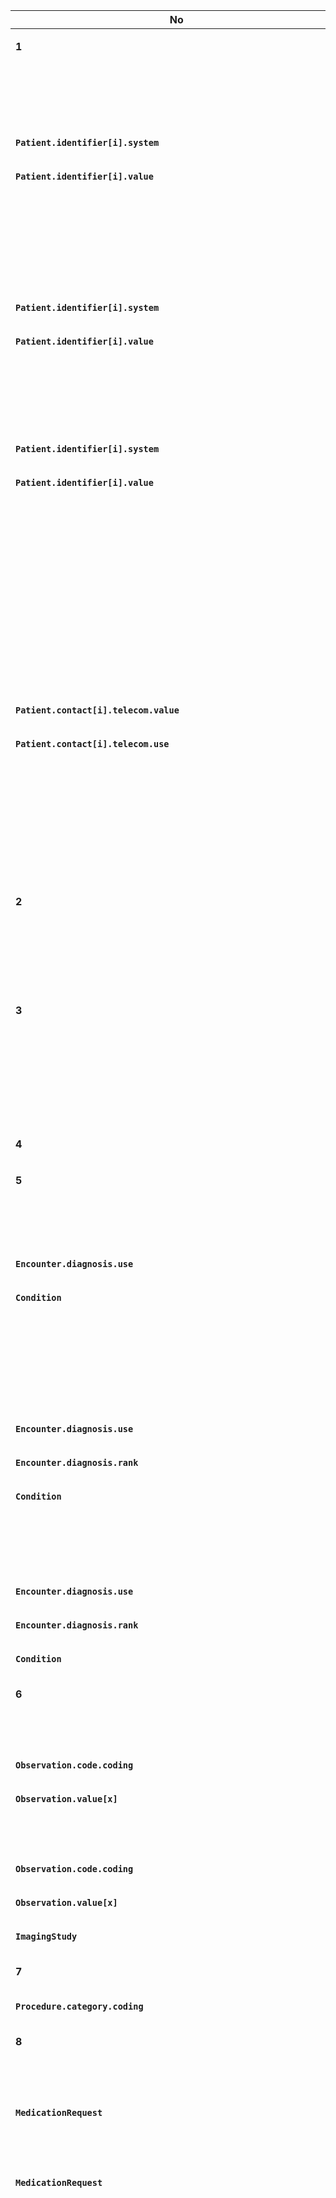<table>
  <caption>Tabel 2. Informasi Variabel</caption>
  <colgroup>
    <col style="width:16.6666%">
    <col style="width:16.6666%">
    <col style="width:16.6666%">
    <col style="width:16.6666%">
    <col style="width:16.6666%">
    <col style="width:16.667%">
  </colgroup>
  <thead>
    <tr>
      <th>No</th>
      <th>Variabel</th>
      <th>
        <em>Resource</em> FHIR
      </th>
      <th>
        <em>Path</em> FHIR
      </th>
      <th>Fase</th>
    </tr>
  </thead>
  <tbody>
    <tr>
      <td>
        <p>
          <strong>1</strong>
        </p>
      </td>
      <td>
        <p>
          <strong>Identitas Umum Pasien</strong>
        </p>
      </td>
    </tr>
    <tr>
      <td></td>
      <td>
        <p>
          <strong>a</strong>
        </p>
      </td>
      <td>
        <p>
          <strong>Nomor SATUSEHAT Pasien</strong>
        </p>
      </td>
      <td>
        <p>
          <strong>
            <code>Patient</code>
          </strong>
        </p>
      </td>
      <td>
        <p>
          <strong>
            <code>Patient.identifier[i].use</code>
          </strong>
        </p>
      </td>
      <td>
        <p>
          <strong>1</strong>
        </p>
      </td>
    </tr>
    <tr>
      <td>
        <p>
          <strong>
            <code>Patient.identifier[i].system</code>
          </strong>
        </p>
      </td>
    </tr>
    <tr>
      <td>
        <p>
          <strong>
            <code>Patient.identifier[i].value</code>
          </strong>
        </p>
      </td>
    </tr>
    <tr>
      <td></td>
      <td>
        <p>
          <strong>b</strong>
        </p>
      </td>
      <td>
        <p>
          <strong>Nama Lengkap</strong>
        </p>
      </td>
      <td>
        <p>
          <strong>
            <code>Patient</code>
          </strong>
        </p>
      </td>
      <td>
        <p>
          <strong>
            <code>Patient.name[i].text</code>
          </strong>
        </p>
      </td>
    </tr>
    <tr>
      <td></td>
      <td>
        <p>
          <strong>c</strong>
        </p>
      </td>
      <td>
        <p>
          <strong>Nomor Induk Kependudukan (NIK)</strong>
        </p>
      </td>
      <td>
        <p>
          <strong>
            <code>Patient</code>
          </strong>
        </p>
      </td>
      <td>
        <p>
          <strong>
            <code>Patient.identifier[i].use</code>
          </strong>
        </p>
      </td>
    </tr>
    <tr>
      <td>
        <p>
          <strong>
            <code>Patient.identifier[i].system</code>
          </strong>
        </p>
      </td>
    </tr>
    <tr>
      <td>
        <p>
          <strong>
            <code>Patient.identifier[i].value</code>
          </strong>
        </p>
      </td>
    </tr>
    <tr>
      <td></td>
      <td>
        <p>
          <strong>d</strong>
        </p>
      </td>
      <td>
        <p>
          <strong>Nomor Identitas Lain (Khusus WNA): Nomor Paspor / KITAS</strong>
        </p>
      </td>
      <td>
        <p>
          <strong>
            <code>Patient</code>
          </strong>
        </p>
      </td>
      <td>
        <p>
          <strong>
            <code>Patient.identifier[i].use</code>
          </strong>
        </p>
      </td>
    </tr>
    <tr>
      <td>
        <p>
          <strong>
            <code>Patient.identifier[i].system</code>
          </strong>
        </p>
      </td>
    </tr>
    <tr>
      <td>
        <p>
          <strong>
            <code>Patient.identifier[i].value</code>
          </strong>
        </p>
      </td>
    </tr>
    <tr>
      <td></td>
      <td>
        <p>
          <strong>e</strong>
        </p>
      </td>
      <td>
        <p>
          <strong>Tempat Lahir</strong>
        </p>
      </td>
      <td>
        <p>
          <strong>
            <code>Patient</code>
          </strong>
        </p>
      </td>
      <td>
        <p>
          <strong>
            <code>Patient.extension:birthPlace</code>
          </strong>
        </p>
      </td>
    </tr>
    <tr>
      <td></td>
      <td>
        <p>
          <strong>f</strong>
        </p>
      </td>
      <td>
        <p>
          <strong>Tanggal Lahir</strong>
        </p>
      </td>
      <td>
        <p>
          <strong>
            <code>Patient</code>
          </strong>
        </p>
      </td>
      <td>
        <p>
          <strong>
            <code>Patient.birthDate</code>
          </strong>
        </p>
      </td>
    </tr>
    <tr>
      <td></td>
      <td>
        <p>
          <strong>g</strong>
        </p>
      </td>
      <td>
        <p>
          <strong>Jenis Kelamin</strong>
        </p>
      </td>
      <td>
        <p>
          <strong>
            <code>Patient</code>
          </strong>
        </p>
      </td>
      <td>
        <p>
          <strong>
            <code>Patient.gender</code>
          </strong>
        </p>
      </td>
    </tr>
    <tr>
      <td></td>
      <td>
        <p>
          <strong>h</strong>
        </p>
      </td>
      <td>
        <p>
          <strong>Nama Penjamin</strong>
        </p>
      </td>
      <td>
        <p>
          <strong>
            <code>Patient</code>
          </strong>
        </p>
      </td>
      <td>
        <p>
          <strong>
            <code>Patient.contact[i].name.text</code>
          </strong>
        </p>
      </td>
    </tr>
    <tr>
      <td></td>
      <td>
        <p>
          <strong>i</strong>
        </p>
      </td>
      <td>
        <p>
          <strong>Nomor Telepon Penjamin</strong>
        </p>
      </td>
      <td>
        <p>
          <strong>
            <code>Patient</code>
          </strong>
        </p>
      </td>
      <td>
        <p>
          <strong>
            <code>Patient.contact[i].telecom.system</code>
          </strong>
        </p>
      </td>
    </tr>
    <tr>
      <td>
        <p>
          <strong>
            <code>Patient.contact[i].telecom.value</code>
          </strong>
        </p>
      </td>
    </tr>
    <tr>
      <td>
        <p>
          <strong>
            <code>Patient.contact[i].telecom.use</code>
          </strong>
        </p>
      </td>
    </tr>
    <tr>
      <td></td>
      <td>
        <p>
          <strong>j</strong>
        </p>
      </td>
      <td>
        <p>
          <strong>Ruangan / Kelas / Poli</strong>
        </p>
      </td>
      <td>
        <p>
          <strong>
            <code>Encounter</code>
          </strong>
        </p>
      </td>
      <td>
        <p>
          <strong>
            <code>Encounter.location</code>
          </strong>
        </p>
      </td>
    </tr>
    <tr>
      <td></td>
      <td>
        <p>
          <strong>k</strong>
        </p>
      </td>
      <td>
        <p>
          <strong>Nama Dokter Penanggung Jawab Pelayanan (DPJP)</strong>
        </p>
      </td>
      <td>
        <p>
          <strong>
            <code>Encounter</code>
          </strong>
        </p>
      </td>
      <td>
        <p>
          <strong>
            <code>Encounter.participant</code>
          </strong>
        </p>
      </td>
    </tr>
    <tr>
      <td>
        <p>
          <strong>2</strong>
        </p>
      </td>
      <td>
        <p>
          <strong>Tanggal dan Waktu Masuk</strong>
        </p>
      </td>
    </tr>
    <tr>
      <td></td>
      <td>
        <p>
          <strong>a</strong>
        </p>
      </td>
      <td>
        <p>
          <strong>Tanggal Masuk</strong>
        </p>
      </td>
      <td>
        <p>
          <strong>
            <code>Encounter</code>
          </strong>
        </p>
      </td>
      <td>
        <p>
          <strong>
            <code>Encounter.period.start</code>
          </strong>
        </p>
      </td>
      <td>
        <p>
          <strong>1</strong>
        </p>
      </td>
    </tr>
    <tr>
      <td></td>
      <td>
        <p>
          <strong>b</strong>
        </p>
      </td>
      <td>
        <p>
          <strong>Jam masuk</strong>
        </p>
      </td>
      <td>
        <p>
          <strong>
            <code>Encounter</code>
          </strong>
        </p>
      </td>
      <td>
        <p>
          <strong>
            <code>Encounter.period.start</code>
          </strong>
        </p>
      </td>
    </tr>
    <tr>
      <td>
        <p>
          <strong>3</strong>
        </p>
      </td>
      <td>
        <p>
          <strong>Tanggal dan Waktu Discharge Administrasi</strong>
        </p>
      </td>
    </tr>
    <tr>
      <td></td>
      <td>
        <p>
          <strong>a</strong>
        </p>
      </td>
      <td>
        <p>
          <strong>Tanggal Discharge Administrasi</strong>
        </p>
      </td>
      <td>
        <p>
          <strong>
            <code>Encounter</code>
          </strong>
        </p>
      </td>
      <td>
        <p>
          <strong>
            <code>Encounter.period.end</code>
          </strong>
        </p>
      </td>
      <td>
        <p>
          <strong>1</strong>
        </p>
      </td>
    </tr>
    <tr>
      <td></td>
      <td>
        <p>
          <strong>b</strong>
        </p>
      </td>
      <td>
        <p>
          <strong>Jam Discharge Administrasi</strong>
        </p>
      </td>
      <td>
        <p>
          <strong>
            <code>Encounter</code>
          </strong>
        </p>
      </td>
      <td>
        <p>
          <strong>
            <code>Encounter.period.end</code>
          </strong>
        </p>
      </td>
    </tr>
    <tr>
      <td>
        <p>
          <strong>4</strong>
        </p>
      </td>
      <td>
        <p>
          <strong>Keluhan Utama</strong>
        </p>
      </td>
      <td>
        <p>
          <strong>
            <code>Condition</code>
          </strong>
        </p>
      </td>
      <td>
        <p>
          <strong>
            <code>Condition.code</code>
          </strong>
        </p>
      </td>
      <td>
        <p>
          <strong>6</strong>
        </p>
      </td>
    </tr>
    <tr>
      <td>
        <p>
          <strong>5</strong>
        </p>
      </td>
      <td>
        <p>
          <strong>Diagnosis</strong>
        </p>
      </td>
    </tr>
    <tr>
      <td></td>
      <td>
        <p>
          <strong>a</strong>
        </p>
      </td>
      <td>
        <p>
          <strong>Diagnosis Awal / Masuk</strong>
        </p>
      </td>
      <td>
        <p>
          <strong>
            <code>Encounter</code>
          </strong>
        </p>
      </td>
      <td>
        <p>
          <strong>
            <code>Encounter.diagnosis.condition</code>
          </strong>
        </p>
      </td>
      <td>
        <p>
          <strong>1</strong>
        </p>
      </td>
    </tr>
    <tr>
      <td>
        <p>
          <strong>
            <code>Encounter.diagnosis.use</code>
          </strong>
        </p>
      </td>
    </tr>
    <tr>
      <td>
        <p>
          <strong>
            <code>Condition</code>
          </strong>
        </p>
      </td>
      <td>
        <p>
          <strong>
            <code>Condition.code</code>
          </strong>
        </p>
      </td>
    </tr>
    <tr>
      <td></td>
      <td>
        <p>
          <strong>b</strong>
        </p>
      </td>
      <td>
        <p>
          <strong>Diagnosis Akhir / Keluar</strong>
        </p>
      </td>
    </tr>
    <tr>
      <td></td>
      <td></td>
      <td>
        <p>
          <strong>1. Diagnosis Primer / Utama</strong>
        </p>
      </td>
      <td>
        <p>
          <strong>
            <code>Encounter</code>
          </strong>
        </p>
      </td>
      <td>
        <p>
          <strong>
            <code>Encounter.diagnosis.condition</code>
          </strong>
        </p>
      </td>
    </tr>
    <tr>
      <td>
        <p>
          <strong>
            <code>Encounter.diagnosis.use</code>
          </strong>
        </p>
      </td>
    </tr>
    <tr>
      <td>
        <p>
          <strong>
            <code>Encounter.diagnosis.rank</code>
          </strong>
        </p>
      </td>
    </tr>
    <tr>
      <td>
        <p>
          <strong>
            <code>Condition</code>
          </strong>
        </p>
      </td>
      <td>
        <p>
          <strong>
            <code>Condition.code</code>
          </strong>
        </p>
      </td>
    </tr>
    <tr>
      <td></td>
      <td></td>
      <td>
        <p>
          <strong>2. Diagnosis Sekunder / Penyerta</strong>
        </p>
      </td>
      <td>
        <p>
          <strong>
            <code>Encounter</code>
          </strong>
        </p>
      </td>
      <td>
        <p>
          <strong>
            <code>Encounter.diagnosis.condition.code</code>
          </strong>
        </p>
      </td>
    </tr>
    <tr>
      <td>
        <p>
          <strong>
            <code>Encounter.diagnosis.use</code>
          </strong>
        </p>
      </td>
    </tr>
    <tr>
      <td>
        <p>
          <strong>
            <code>Encounter.diagnosis.rank</code>
          </strong>
        </p>
      </td>
    </tr>
    <tr>
      <td>
        <p>
          <strong>
            <code>Condition</code>
          </strong>
        </p>
      </td>
      <td>
        <p>
          <strong>
            <code>Condition.code</code>
          </strong>
        </p>
      </td>
    </tr>
    <tr>
      <td>
        <p>
          <strong>6</strong>
        </p>
      </td>
      <td>
        <p>
          <strong>Pemeriksaan Penunjang</strong>
        </p>
      </td>
    </tr>
    <tr>
      <td></td>
      <td>
        <p>
          <strong>a</strong>
        </p>
      </td>
      <td>
        <p>
          <strong>Laboratorium</strong>
        </p>
      </td>
      <td>
        <p>
          <strong>
            <code>Observation</code>
          </strong>
        </p>
      </td>
      <td>
        <p>
          <strong>
            <code>Observation.category.coding</code>
          </strong>
        </p>
      </td>
      <td>
        <p>
          <strong>4</strong>
        </p>
      </td>
    </tr>
    <tr>
      <td>
        <p>
          <strong>
            <code>Observation.code.coding</code>
          </strong>
        </p>
      </td>
    </tr>
    <tr>
      <td>
        <p>
          <strong>
            <code>Observation.value[x]</code>
          </strong>
        </p>
      </td>
    </tr>
    <tr>
      <td></td>
      <td>
        <p>
          <strong>b</strong>
        </p>
      </td>
      <td>
        <p>
          <strong>Radiologi</strong>
        </p>
      </td>
      <td>
        <p>
          <strong>
            <code>Observation</code>
          </strong>
        </p>
      </td>
      <td>
        <p>
          <strong>
            <code>Observation.category.coding</code>
          </strong>
        </p>
      </td>
      <td>
        <p>
          <strong>6</strong>
        </p>
      </td>
    </tr>
    <tr>
      <td>
        <p>
          <strong>
            <code>Observation.code.coding</code>
          </strong>
        </p>
      </td>
    </tr>
    <tr>
      <td>
        <p>
          <strong>
            <code>Observation.value[x]</code>
          </strong>
        </p>
      </td>
    </tr>
    <tr>
      <td>
        <p>
          <strong>
            <code>ImagingStudy</code>
          </strong>
        </p>
      </td>
      <td></td>
    </tr>
    <tr>
      <td>
        <p>
          <strong>7</strong>
        </p>
      </td>
      <td>
        <p>
          <strong>Tindakan / Prosedur Medis</strong>
        </p>
      </td>
      <td>
        <p>
          <strong>
            <code>Procedure</code>
          </strong>
        </p>
      </td>
      <td>
        <p>
          <strong>
            <code>Procedure.code.coding</code>
          </strong>
        </p>
      </td>
      <td>
        <p>
          <strong>2</strong>
        </p>
      </td>
    </tr>
    <tr>
      <td>
        <p>
          <strong>
            <code>Procedure.category.coding</code>
          </strong>
        </p>
      </td>
    </tr>
    <tr>
      <td>
        <p>
          <strong>8</strong>
        </p>
      </td>
      <td>
        <p>
          <strong>Obat-obatan / Terapi</strong>
        </p>
      </td>
    </tr>
    <tr>
      <td></td>
      <td>
        <p>
          <strong>a</strong>
        </p>
      </td>
      <td>
        <p>
          <strong>Nama Obat</strong>
        </p>
      </td>
      <td>
        <p>
          <strong>
            <code>Medication</code>
          </strong>
        </p>
      </td>
      <td>
        <p>
          <strong>
            <code>Medication.code</code>
          </strong>
        </p>
      </td>
      <td>
        <p>
          <strong>3</strong>
        </p>
      </td>
    </tr>
    <tr>
      <td>
        <p>
          <strong>
            <code>MedicationRequest</code>
          </strong>
        </p>
      </td>
      <td>
        <p>
          <strong>
            <code>MedicationRequest.medicationReference</code>
          </strong>
        </p>
      </td>
    </tr>
    <tr>
      <td></td>
      <td>
        <p>
          <strong>b</strong>
        </p>
      </td>
      <td>
        <p>
          <strong>Bentuk / Sediaan</strong>
        </p>
      </td>
      <td>
        <p>
          <strong>
            <code>Medication</code>
          </strong>
        </p>
      </td>
      <td>
        <p>
          <strong>
            <code>Medication.form</code>
          </strong>
        </p>
      </td>
    </tr>
    <tr>
      <td>
        <p>
          <strong>
            <code>MedicationRequest</code>
          </strong>
        </p>
      </td>
      <td>
        <p>
          <strong>
            <code>MedicationRequest.medicationReference</code>
          </strong>
        </p>
      </td>
    </tr>
    <tr>
      <td></td>
      <td>
        <p>
          <strong>c</strong>
        </p>
      </td>
      <td>
        <p>
          <strong>Jumlah Obat</strong>
        </p>
      </td>
      <td>
        <p>
          <strong>
            <code>MedicationRequest</code>
          </strong>
        </p>
      </td>
      <td>
        <p>
          <strong>
            <code>MedicationRequest.dispenseRequest.quantity</code>
          </strong>
        </p>
      </td>
    </tr>
    <tr>
      <td></td>
      <td>
        <p>
          <strong>d</strong>
        </p>
      </td>
      <td>
        <p>
          <strong>Metode / Rute Pemberian</strong>
        </p>
      </td>
      <td>
        <p>
          <strong>
            <code>MedicationRequest</code>
          </strong>
        </p>
      </td>
      <td>
        <p>
          <strong>
            <code>MedicationRequest.dosageInstruction.route</code>
          </strong>
        </p>
      </td>
    </tr>
    <tr>
      <td></td>
      <td>
        <p>
          <strong>e</strong>
        </p>
      </td>
      <td>
        <p>
          <strong>Dosis Obat yang Diberikan</strong>
        </p>
      </td>
      <td>
        <p>
          <strong>
            <code>MedicationRequest</code>
          </strong>
        </p>
      </td>
      <td>
        <p>
          <strong>
            <code>MedicationRequest.dosageInstruction.doseAndRate.doseQuantity.value</code>
          </strong>
        </p>
      </td>
    </tr>
    <tr>
      <td></td>
      <td>
        <p>
          <strong>f</strong>
        </p>
      </td>
      <td>
        <p>
          <strong>Unit</strong>
        </p>
      </td>
      <td>
        <p>
          <strong>
            <code>MedicationRequest</code>
          </strong>
        </p>
      </td>
      <td>
        <p>
          <strong>
            <code>MedicationRequest.dosageInstruction.doseAndRate.doseQuantity.unit</code>
          </strong>
        </p>
      </td>
    </tr>
    <tr>
      <td></td>
      <td>
        <p>
          <strong>g</strong>
        </p>
      </td>
      <td>
        <p>
          <strong>Frekuensi / Interval</strong>
        </p>
      </td>
      <td>
        <p>
          <strong>
            <code>MedicationRequest</code>
          </strong>
        </p>
      </td>
      <td>
        <p>
          <strong>
            <code>MedicationRequest.dosageInstruction.timing</code>
          </strong>
        </p>
      </td>
    </tr>
    <tr>
      <td></td>
      <td>
        <p>
          <strong>h</strong>
        </p>
      </td>
      <td>
        <p>
          <strong>Aturan Tambahan</strong>
        </p>
      </td>
      <td>
        <p>
          <strong>
            <code>MedicationRequest</code>
          </strong>
        </p>
      </td>
      <td>
        <p>
          <strong>
            <code>MedicationRequest.dosageInstruction.additionalInstruction.coding</code>
          </strong>
        </p>
      </td>
    </tr>
    <tr>
      <td>
        <p>
          <strong>
            <code>MedicationRequest.dosageInstruction.additionalInstruction.text</code>
          </strong>
        </p>
      </td>
    </tr>
    <tr>
      <td>
        <p>
          <strong>9</strong>
        </p>
      </td>
      <td>
        <p>
          <strong>Diet</strong>
        </p>
      </td>
      <td>
        <p>
          <strong>
            <code>Composition</code>
          </strong>
        </p>
      </td>
      <td>
        <p>
          <strong>
            <code>Composition.type</code>
          </strong>
        </p>
      </td>
      <td>
        <p>
          <strong>2</strong>
        </p>
      </td>
    </tr>
    <tr>
      <td>
        <p>
          <strong>
            <code>Composition.section.code.coding</code>
          </strong>
        </p>
      </td>
    </tr>
    <tr>
      <td>
        <p>
          <strong>
            <code>Composition.text.status</code>
          </strong>
        </p>
      </td>
    </tr>
    <tr>
      <td>
        <p>
          <strong>
            <code>Composition.text.div</code>
          </strong>
        </p>
      </td>
    </tr>
    <tr>
      <td>
        <p>
          <strong>10</strong>
        </p>
      </td>
      <td>
        <p>
          <strong>Alergi</strong>
        </p>
      </td>
      <td>
        <p>
          <strong>
            <code>AllergyIntolerance</code>
          </strong>
        </p>
      </td>
      <td>
        <p>
          <strong>
            <code>AllergyIntolerance.category.coding</code>
          </strong>
        </p>
      </td>
      <td>
        <p>
          <strong>5</strong>
        </p>
      </td>
    </tr>
    <tr>
      <td>
        <p>
          <strong>
            <code>AllergyIntolerance.code.coding</code>
          </strong>
        </p>
      </td>
    </tr>
    <tr>
      <td>
        <p>
          <strong>11</strong>
        </p>
      </td>
      <td>
        <p>
          <strong>Prognosis</strong>
        </p>
      </td>
      <td>
        <p>
          <strong>
            <code>ClinicalImpression</code>
          </strong>
        </p>
      </td>
      <td>
        <p>
          <strong>
            <code>ClinicalImpression.prognosisCodeableConcept.coding</code>
          </strong>
        </p>
      </td>
      <td>
        <p>
          <strong>5</strong>
        </p>
      </td>
    </tr>
    <tr>
      <td>
        <p>
          <strong>12</strong>
        </p>
      </td>
      <td>
        <p>
          <strong>Kondisi Saat Meninggalkan Rumah Sakit</strong>
        </p>
      </td>
      <td>
        <p>
          <strong>
            <code>Condition</code>
          </strong>
        </p>
      </td>
      <td>
        <p>
          <strong>
            <code>Condition.code</code>
          </strong>
        </p>
      </td>
      <td>
        <p>
          <strong>5</strong>
        </p>
      </td>
    </tr>
    <tr>
      <td>
        <p>
          <strong>
            <code>Encounter</code>
          </strong>
        </p>
      </td>
      <td>
        <p>
          <strong>
            <code>Encounter.hospitalization.dischargeDisposition</code>
          </strong>
        </p>
      </td>
    </tr>
    <tr>
      <td>
        <p>
          <strong>13</strong>
        </p>
      </td>
      <td>
        <p>
          <strong>Tingkat Kesadaran</strong>
        </p>
      </td>
      <td>
        <p>
          <strong>
            <code>Observation</code>
          </strong>
        </p>
      </td>
      <td>
        <p>
          <strong>
            <code>Observation.category.coding</code>
          </strong>
        </p>
      </td>
      <td>
        <p>
          <strong>5</strong>
        </p>
      </td>
    </tr>
    <tr>
      <td>
        <p>
          <strong>
            <code>Observation.code.coding</code>
          </strong>
        </p>
      </td>
    </tr>
    <tr>
      <td>
        <p>
          <strong>
            <code>Observation.valueCodeableConcept.coding</code>
          </strong>
        </p>
      </td>
    </tr>
    <tr>
      <td>
        <p>
          <strong>14</strong>
        </p>
      </td>
      <td>
        <p>
          <strong>Keadaan umum</strong>
        </p>
      </td>
    </tr>
    <tr>
      <td></td>
      <td>
        <p>
          <strong>a</strong>
        </p>
      </td>
      <td>
        <p>
          <strong>Vital Sign</strong>
        </p>
      </td>
    </tr>
    <tr>
      <td></td>
      <td></td>
      <td>
        <p>
          <strong>1. Denyut jantung</strong>
        </p>
      </td>
      <td>
        <p>
          <strong>
            <code>Observation</code>
          </strong>
        </p>
      </td>
      <td>
        <p>
          <strong>
            <code>Observation.category.coding</code>
          </strong>
        </p>
      </td>
      <td></td>
    </tr>
    <tr>
      <td>
        <p>
          <strong>
            <code>Observation.code.coding</code>
          </strong>
        </p>
      </td>
    </tr>
    <tr>
      <td>
        <p>
          <strong>
            <code>Observation.valueQuantity</code>
          </strong>
        </p>
      </td>
    </tr>
    <tr>
      <td></td>
      <td></td>
      <td>
        <p>
          <strong>2. Pernapasan</strong>
        </p>
      </td>
      <td>
        <p>
          <strong>
            <code>Observation</code>
          </strong>
        </p>
      </td>
      <td>
        <p>
          <strong>
            <code>Observation.category.coding</code>
          </strong>
        </p>
      </td>
    </tr>
    <tr>
      <td>
        <p>
          <strong>
            <code>Observation.code.coding</code>
          </strong>
        </p>
      </td>
    </tr>
    <tr>
      <td>
        <p>
          <strong>
            <code>Observation.valueQuantity</code>
          </strong>
        </p>
      </td>
    </tr>
    <tr>
      <td></td>
      <td></td>
      <td>
        <p>
          <strong>3. Tekanan darah</strong>
        </p>
      </td>
      <td></td>
    </tr>
    <tr>
      <td></td>
      <td></td>
      <td>
        <p>
          <strong>* Sistole</strong>
        </p>
      </td>
      <td>
        <p>
          <strong>
            <code>Observation</code>
          </strong>
        </p>
      </td>
      <td>
        <p>
          <strong>
            <code>Observation.category.coding</code>
          </strong>
        </p>
      </td>
    </tr>
    <tr>
      <td>
        <p>
          <strong>
            <code>Observation.code.coding</code>
          </strong>
        </p>
      </td>
    </tr>
    <tr>
      <td>
        <p>
          <strong>
            <code>Observation.valueQuantity</code>
          </strong>
        </p>
      </td>
    </tr>
    <tr>
      <td></td>
      <td></td>
      <td>
        <p>
          <strong>* Diastole</strong>
        </p>
      </td>
      <td>
        <p>
          <strong>
            <code>Observation</code>
          </strong>
        </p>
      </td>
      <td>
        <p>
          <strong>
            <code>Observation.category.coding</code>
          </strong>
        </p>
      </td>
    </tr>
    <tr>
      <td>
        <p>
          <strong>
            <code>Observation.code.coding</code>
          </strong>
        </p>
      </td>
    </tr>
    <tr>
      <td>
        <p>
          <strong>
            <code>Observation.valueQuantity</code>
          </strong>
        </p>
      </td>
    </tr>
    <tr>
      <td></td>
      <td></td>
      <td>
        <p>
          <strong>4. Suhu tubuh</strong>
        </p>
      </td>
      <td>
        <p>
          <strong>
            <code>Observation</code>
          </strong>
        </p>
      </td>
      <td>
        <p>
          <strong>
            <code>Observation.category.coding</code>
          </strong>
        </p>
      </td>
    </tr>
    <tr>
      <td>
        <p>
          <strong>
            <code>Observation.code.coding</code>
          </strong>
        </p>
      </td>
    </tr>
    <tr>
      <td>
        <p>
          <strong>
            <code>Observation.valueQuantity</code>
          </strong>
        </p>
      </td>
    </tr>
    <tr>
      <td>
        <p>
          <strong>15</strong>
        </p>
      </td>
      <td>
        <p>
          <strong>Rencana Tindak Lanjut / Cara Keluar dari Rumah Sakit</strong>
        </p>
      </td>
      <td>
        <p>
          <strong>
            <code>Encounter</code>
          </strong>
        </p>
      </td>
      <td>
        <p>
          <strong>
            <code>Encounter.hospitalization.dischargeDisposition</code>
          </strong>
        </p>
      </td>
      <td>
        <p>
          <strong>5</strong>
        </p>
      </td>
    </tr>
    <tr>
      <td>
        <p>
          <strong>
            <code>ServiceRequest</code>
          </strong>
        </p>
      </td>
      <td>
        <p>
          <strong>
            <code>ServiceRequest.code.coding</code>
          </strong>
        </p>
      </td>
    </tr>
    <tr>
      <td>
        <p>
          <strong>16</strong>
        </p>
      </td>
      <td>
        <p>
          <strong>Obat yang Dibawa Pulang</strong>
        </p>
      </td>
    </tr>
    <tr>
      <td></td>
      <td>
        <p>
          <strong>a</strong>
        </p>
      </td>
      <td>
        <p>
          <strong>Nama Obat</strong>
        </p>
      </td>
      <td>
        <p>
          <strong>
            <code>Medication</code>
          </strong>
        </p>
      </td>
      <td>
        <p>
          <strong>
            <code>Medication.code</code>
          </strong>
        </p>
      </td>
      <td>
        <p>
          <strong>3</strong>
        </p>
      </td>
    </tr>
    <tr>
      <td>
        <p>
          <strong>
            <code>MedicationDispense</code>
          </strong>
        </p>
      </td>
      <td>
        <p>
          <strong>
            <code>MedicationDispense.medicationReference</code>
          </strong>
        </p>
      </td>
    </tr>
    <tr>
      <td></td>
      <td>
        <p>
          <strong>b</strong>
        </p>
      </td>
      <td>
        <p>
          <strong>Bentuk / Sediaan</strong>
        </p>
      </td>
      <td>
        <p>
          <strong>
            <code>Medication</code>
          </strong>
        </p>
      </td>
      <td>
        <p>
          <strong>
            <code>Medication.form</code>
          </strong>
        </p>
      </td>
    </tr>
    <tr>
      <td>
        <p>
          <strong>
            <code>MedicationDispense</code>
          </strong>
        </p>
      </td>
      <td>
        <p>
          <strong>
            <code>MedicationDispense.medicationReference</code>
          </strong>
        </p>
      </td>
    </tr>
    <tr>
      <td></td>
      <td>
        <p>
          <strong>c</strong>
        </p>
      </td>
      <td>
        <p>
          <strong>Jumlah Obat</strong>
        </p>
      </td>
      <td>
        <p>
          <strong>
            <code>MedicationDispense</code>
          </strong>
        </p>
      </td>
      <td>
        <p>
          <strong>
            <code>MedicationDispense.quantity</code>
          </strong>
        </p>
      </td>
    </tr>
    <tr>
      <td></td>
      <td>
        <p>
          <strong>d</strong>
        </p>
      </td>
      <td>
        <p>
          <strong>Metode / Rute Pemberian</strong>
        </p>
      </td>
      <td>
        <p>
          <strong>
            <code>MedicationDispense</code>
          </strong>
        </p>
      </td>
      <td>
        <p>
          <strong>
            <code>MedicationDispense.dosageInstruction.route</code>
          </strong>
        </p>
      </td>
    </tr>
    <tr>
      <td></td>
      <td>
        <p>
          <strong>e</strong>
        </p>
      </td>
      <td>
        <p>
          <strong>Dosis Obat yang Diberikan</strong>
        </p>
      </td>
      <td>
        <p>
          <strong>
            <code>MedicationDispense</code>
          </strong>
        </p>
      </td>
      <td>
        <p>
          <strong>
            <code>MedicationDispense.dosageInstruction.doseAndRate.doseQuantity.value</code>
          </strong>
        </p>
      </td>
    </tr>
    <tr>
      <td></td>
      <td>
        <p>
          <strong>f</strong>
        </p>
      </td>
      <td>
        <p>
          <strong>Unit</strong>
        </p>
      </td>
      <td>
        <p>
          <strong>
            <code>MedicationDispense</code>
          </strong>
        </p>
      </td>
      <td>
        <p>
          <strong>
            <code>MedicationDispense.dosageInstruction.doseAndRate.doseQuantity.unit</code>
          </strong>
        </p>
      </td>
    </tr>
    <tr>
      <td></td>
      <td>
        <p>
          <strong>g</strong>
        </p>
      </td>
      <td>
        <p>
          <strong>Frekuensi / Interval</strong>
        </p>
      </td>
      <td>
        <p>
          <strong>
            <code>MedicationDispense</code>
          </strong>
        </p>
      </td>
      <td>
        <p>
          <strong>
            <code>MedicationDispense.dosageInstruction.timing</code>
          </strong>
        </p>
      </td>
    </tr>
    <tr>
      <td></td>
      <td>
        <p>
          <strong>h</strong>
        </p>
      </td>
      <td>
        <p>
          <strong>Aturan Tambahan</strong>
        </p>
      </td>
      <td>
        <p>
          <strong>
            <code>MedicationDispense</code>
          </strong>
        </p>
      </td>
      <td>
        <p>
          <strong>
            <code>MedicationDispense.dosageInstruction.additionalInstruction.coding</code>
          </strong>
        </p>
      </td>
    </tr>
    <tr>
      <td>
        <p>
          <strong>
            <code>MedicationDispense.dosageInstruction.additionalInstruction.text</code>
          </strong>
        </p>
      </td>
    </tr>
    <tr>
      <td>
        <p>
          <strong>17</strong>
        </p>
      </td>
      <td>
        <p>
          <strong>Instruksi untuk Tindak Lanjut</strong>
        </p>
      </td>
    </tr>
    <tr>
      <td></td>
      <td>
        <p>
          <strong>a</strong>
        </p>
      </td>
      <td>
        <p>
          <strong>Kontrol ke</strong>
        </p>
      </td>
      <td>
        <p>
          <strong>
            <code>ServiceRequest</code>
          </strong>
        </p>
      </td>
      <td>
        <p>
          <strong>
            <code>ServiceRequest.performer.organization</code>
          </strong>
        </p>
      </td>
      <td>
        <p>
          <strong>5</strong>
        </p>
      </td>
    </tr>
    <tr>
      <td>
        <p>
          <strong>
            <code>ServiceRequest.performer.locationReference</code>
          </strong>
        </p>
      </td>
    </tr>
    <tr>
      <td>
        <p>
          <strong>
            <code>ServiceRequest.performer.locationCode</code>
          </strong>
        </p>
      </td>
    </tr>
    <tr>
      <td></td>
      <td>
        <p>
          <strong>b</strong>
        </p>
      </td>
      <td>
        <p>
          <strong>Tanggal</strong>
        </p>
      </td>
      <td>
        <p>
          <strong>
            <code>ServiceRequest.occurenceDateTime</code>
          </strong>
        </p>
      </td>
    </tr>
    <tr>
      <td></td>
      <td>
        <p>
          <strong>c</strong>
        </p>
      </td>
      <td>
        <p>
          <strong>Dalam Keadaan Darurat dapat Menghubungi</strong>
        </p>
      </td>
      <td>
        <p>
          <strong>
            <code>ServiceRequest.patientInstruction</code>
          </strong>
        </p>
      </td>
    </tr>
    <tr>
      <td>
        <p>
          <strong>18</strong>
        </p>
      </td>
      <td>
        <p>
          <strong>Edukasi</strong>
        </p>
      </td>
      <td>
        <p>
          <strong>
            <code>Procedure</code>
          </strong>
        </p>
      </td>
      <td>
        <p>
          <strong>
            <code>Procedure.code.coding</code>
          </strong>
        </p>
      </td>
      <td>
        <p>
          <strong>5</strong>
        </p>
      </td>
    </tr>
    <tr>
      <td>
        <p>
          <strong>19</strong>
        </p>
      </td>
      <td>
        <p>
          <strong>Sarana Transportasi Untuk Rujuk</strong>
        </p>
      </td>
      <td>
        <p>
          <strong>
            <code>ServiceRequest</code>
          </strong>
        </p>
      </td>
      <td>
        <p>
          <strong>
            <code>ServiceRequest.locationCode</code>
          </strong>
        </p>
      </td>
      <td>
        <p>
          <strong>5</strong>
        </p>
      </td>
    </tr>
    <tr>
      <td>
        <p>
          <strong>20</strong>
        </p>
      </td>
      <td>
        <p>
          <strong>Pasien / Penanggung Jawab (Nama dan Tanda Tangan)</strong>
        </p>
      </td>
      <td>
        <p>
          <strong>
            <code>Encounter</code>
          </strong>
        </p>
      </td>
      <td>
        <p>
          <strong>
            <code>Encounter.subject</code>
          </strong>
        </p>
      </td>
      <td>
        <p>
          <strong>1</strong>
        </p>
      </td>
    </tr>
    <tr>
      <td>
        <p>
          <strong>21</strong>
        </p>
      </td>
      <td>
        <p>
          <strong>Dokter Penanggung Jawab Pelayanan (Nama dan Tanda Tangan)</strong>
        </p>
      </td>
      <td>
        <p>
          <strong>
            <code>Encounter</code>
          </strong>
        </p>
      </td>
      <td>
        <p>
          <strong>
            <code>Encounter.participant</code>
          </strong>
        </p>
      </td>
      <td>
        <p>
          <strong>1</strong>
        </p>
      </td>
    </tr>
    <tr>
      <td>
        <p>
          <strong>
            <code>Encounter.participant.type</code>
          </strong>
        </p>
      </td>
    </tr>
  </tbody>
</table>